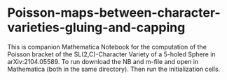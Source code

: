# Poisson-maps-between-character-varieties-gluing-and-capping
This is companion Mathematica Notebook for the computation of the Poisson bracket of the SL(2,C)-Character Variety of a 5-holed Sphere in arXiv:2104.05589.
To run download the NB and m-file and open in Mathematica (both in the same directory). Then run the initialization cells.  
